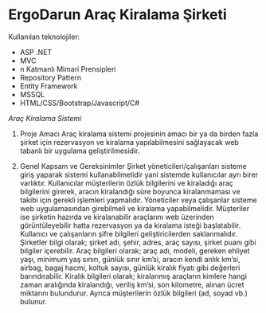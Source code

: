 # ErgoDarun Araç Kiralama Şirketi
Kullanılan teknolojiler:
* ASP .NET
* MVC
* n Katmanlı Mimari Prensipleri
* Repository Pattern
* Entity Framework
* MSSQL
* HTML/CSS/Bootstrap/Javascript/C#

_Araç Kiralama Sistemi_

1. Proje Amacı
Araç kiralama sistemi projesinin amacı bir ya da birden fazla şirket için rezervasyon ve kiralama 
yapılabilmesini sağlayacak web tabanlı bir uygulama geliştirilmesidir.

2. Genel Kapsam ve Gereksinimler
Şirket yöneticileri/çalışanları sisteme giriş yaparak sistemi kullanabilmelidir yani sistemde 
kullanıcılar ayrı birer varlıktır. 
Kullanıcılar müşterilerin özlük bilgilerini ve kiraladığı araç 
bilgilerini girerek, aracın kiralandığı süre boyunca kiralanmaması ve takibi için gerekli işlemleri 
yapmalıdır. 
Yöneticiler veya çalışanlar sisteme web uygulamasından girebilmeli ve kiralama 
yapabilmelidir. 
Müşteriler ise şirketin hazırda ve kiralanabilir araçlarını web üzerinden 
görüntüleyebilir hatta rezervasyon ya da kiralama isteği başlatabilir. Kullanıcı ve çalışanların 
şifre bilgileri geliştiricilerden saklanmalıdır.
Şirketler bilgi olarak; şirket adı, şehir, adres, araç sayısı, şirket puanı gibi bilgiler içerebilir.
Araç bilgileri olarak; araç adı, modeli, gereken ehliyet yaşı, minimum yaş sınırı, günlük sınır 
km’si, aracın kendi anlık km’si, airbag, bagaj hacmi, koltuk sayısı, günlük kiralık fiyatı gibi 
değerleri barındırabilir.
Kiralık bilgileri olarak; kiralanmış araçların kimlere hangi zaman aralığında kiralandığı, veriliş 
km’si, son kilometre, alınan ücret miktarını bulundurur.
Ayrıca müşterilerin özlük bilgileri (ad, soyad vb.) bulunur.
